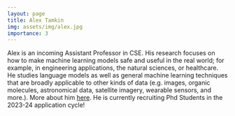 ```yaml
---
layout: page
title: Alex Tamkin
img: assets/img/alex.jpg
importance: 3
---
```

Alex is an incoming Assistant Professor in CSE. His research focuses on how to make machine learning models safe and useful in the real world; for example, in engineering applications, the natural sciences, or healthcare. He studies language models as well as general machine learning techniques that are broadly applicable to other kinds of data (e.g. images, organic molecules, astronomical data, satellite imagery, wearable sensors, and more.). More about him [here](https://www.alextamkin.com/). He is currently recruiting Phd Students in the 2023-24 application cycle!